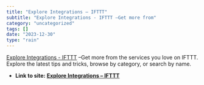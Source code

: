 ```yaml
---
title: "Explore Integrations – IFTTT"
subtitle: "Explore Integrations - IFTTT –Get more from"
category: "uncategorized"
tags: []
date: "2023-12-30"
type: "rain"
---
```

[ Explore Integrations - IFTTT](< https://ifttt.com/explore>) –Get more from
the services you love on IFTTT. Explore the latest tips and tricks, browse by
category, or search by name.


* **Link to site:** **[Explore Integrations – IFTTT](None)**